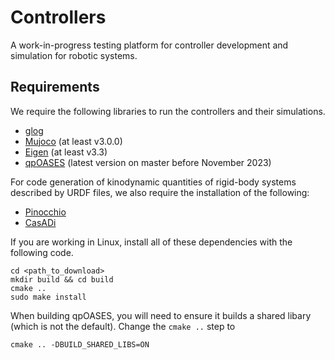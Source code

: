 # Controllers

A work-in-progress testing platform for controller development and simulation for robotic systems.

## Requirements

We require the following libraries to run the controllers and their simulations. 
* [glog](https://github.com/google/glog)
* [Mujoco](https://github.com/google-deepmind/mujoco) (at least v3.0.0)
* [Eigen](https://gitlab.com/libeigen/eigen) (at least v3.3)
* [qpOASES](https://github.com/coin-or/qpOASES) (latest version on master before November 2023)

For code generation of kinodynamic quantities of rigid-body systems described by URDF files, we also require the installation of the following:
* [Pinocchio](https://github.com/stack-of-tasks/pinocchio)
* [CasADi](https://github.com/casadi/casadi)

If you are working in Linux, install all of these dependencies with the following code.

    cd <path_to_download>
    mkdir build && cd build
    cmake ..
    sudo make install

When building qpOASES, you will need to ensure it builds a shared libary (which is not the default). Change the `cmake ..` step to

    cmake .. -DBUILD_SHARED_LIBS=ON
